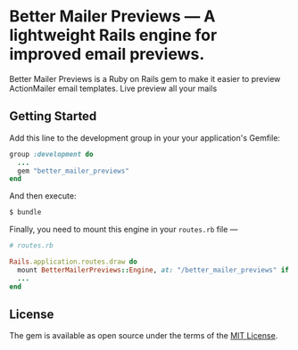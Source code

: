 # Better Mailer Previews — A lightweight Rails engine for improved email previews.
Better Mailer Previews is a Ruby on Rails gem to make it easier to preview ActionMailer email templates. Live preview all your mails 

## Getting Started
Add this line to the development group in your your application's Gemfile:

```ruby
group :development do
  ...
  gem "better_mailer_previews"
end
```

And then execute:
```bash
$ bundle
```

Finally, you need to mount this engine in your `routes.rb` file — 

```ruby
# routes.rb

Rails.application.routes.draw do
  mount BetterMailerPreviews::Engine, at: "/better_mailer_previews" if Rails.env.development?
  ...
end
```

## License
The gem is available as open source under the terms of the [MIT License](https://opensource.org/licenses/MIT).
